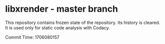 # libxrender - master branch

This repository contains frozen state of the repository.
Its history is cleared. It is used only for static code
analysis with Codacy.

Commit Time: 1706080157